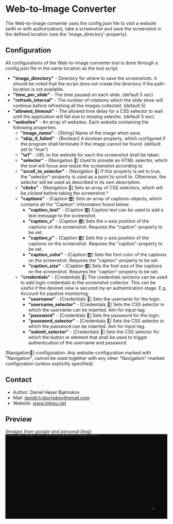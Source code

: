 # Web-to-Image Converter #
The Web-to-Image converter uses the config.json file to visit a website (with or with authorization), take a screenshot and save the screenshot in the defined location (see the 'image_directory'-property).

## Configuration ##

All configurations of the Web-to-Image converter tool is done through a config.json file in the same location as the tool script.
* **"image_directory"** - Directory for where to save the screenshots. It should be noted that the script does not create the directory if the path-location is not available.
* **"time_per_slide"** - The time paused on each slide. (default 5 sec)
* **"refresh_interval"** - The number of rotations which the slide show will continue before refreshing all the images collected. (default 5)
* **"allowed_timeout"** - The allowed time delay for a CSS selector to wait until the application will fail due to missing selector. (default 5 sec)
* **"websites"** - An array of websites. Each website containing the following properties.
  * **"image_name"** - [String] Name of the image when save.
  * **"skip_if_failed"** - [Boolean] A boolean property, which configured if the program shall terminate if the image cannot be found. (default set to "true")
  * **"url"** - URL to the website for each the screenshot shall be taken.
  * **"selector"** - [Navigation 🔄] Used to provide an HTML selector, which the tool will focus and resize the screenshot according to.
  * **"scroll_to_selector"** - [Navigation 🔄] If this property is set to true, the "selector"-property is used as a point to scroll to. Otherwise, the selector will be used as described in its own description.
  * **"clicks"** - [Navigation 🔄] Sets an array of CSS selectors, which will be clicked before taking the screenshot.*
  * **"captions"** - [Caption 🆎] Sets an array of captions-objects, which contains all the "Caption"-information found below.
    * **"caption_text"** - [Caption 🆎] Caption text can be used to add a text message to the screenshot.
    * **"caption_x"** - [Caption 🆎] Sets the x-axis position of the captions on the screenshot. Requires the "caption"-property to be set.
    * **"caption_y"** - [Caption 🆎] Sets the y-axis position of the captions on the screenshot. Requires the "caption"-property to be set.
    * **"caption_color"** - [Caption 🆎] Sets the font color of the captions on the screenshot. Requires the "caption"-property to be set.
    * **"caption_size"** - [Caption 🆎] Sets the font size of the captions on the screenshot. Requires the "caption"-property to be set.
  * **"credentials"** - [Credentials 🔐] The credentials sections can be used to add login credentials to the screenshot collector. This can be useful if the desired view is secured my an authentication stage. E.g. Account for pipeline monitoring. 
    * **"username"** - [Credentials 🔐] Sets the username for the login.
    * **"username_selector"** - [Credentials 🔐] Sets the CSS selector in which the username can be inserted. Aim for input-tag.
    * **"password"** - [Credentials 🔐] Sets the password for the login.
    * **"password_selector"** - [Credentials 🔐] Sets the CSS selector in which the password can be inserted. Aim for input-tag.
    * **"submit_selector"** - [Credentials 🔐] Sets the CSS selector for which the button or element that shall be used to trigger authentication of the username and password.

[Navigation🔄]-configuration: Any website-configuration marked with "Navigation", cannot be used together with any other "Navigation"-marked configuration (unless explicitly specified).
## Contact ##
* Author: Daniel Høyer Bjørnskov
* Mail: daniel.h.bjornskov@gmail.com
* Website: www.integu.net

## Preview ##
*(Images from google and personal blog)*
![](https://github.com/DanielHJacobsen/WebToImageConverter/blob/master/resources/Preview.gif)
